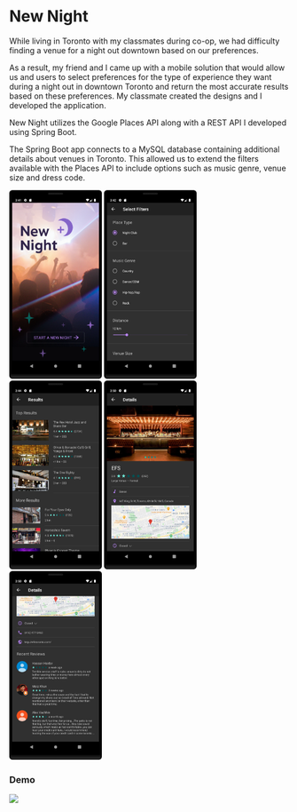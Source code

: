 # New Night

While living in Toronto with my classmates during co-op, we had difficulty finding a venue for a night out downtown based on our preferences.

As a result, my friend and I came up with a mobile solution that would allow us and users to select preferences for the type of experience they want during a night out in downtown Toronto and return the most accurate results based on these preferences. My classmate created the designs and I developed the application.

New Night utilizes the Google Places API along with a REST API I developed using Spring Boot. 

The Spring Boot app connects to a MySQL database containing additional details about venues in Toronto.
This allowed us to extend the filters available with the Places API to include options such as music genre, venue size and dress code.

<p align="left">
  <img src="https://github.com/haydnwiese/Personal-Website/blob/master/src/resources/projects/new_night/newNightWelcome.png" height="340">
  <img src="https://github.com/haydnwiese/Personal-Website/blob/master/src/resources/projects/new_night/newNightFilters1.png" height="340">
  <img src="https://github.com/haydnwiese/Personal-Website/blob/master/src/resources/projects/new_night/newNightResults.png" height="340">
  <img src="https://github.com/haydnwiese/Personal-Website/blob/master/src/resources/projects/new_night/newNightDetails1.png" height="340">
  <img src="https://github.com/haydnwiese/Personal-Website/blob/master/src/resources/projects/new_night/newNightDetails2.png" height="340">
</p>

<h3>Demo</h3>
<img src="https://github.com/haydnwiese/Personal-Website/blob/master/src/resources/projects/new_night/demo.gif" height="500">

